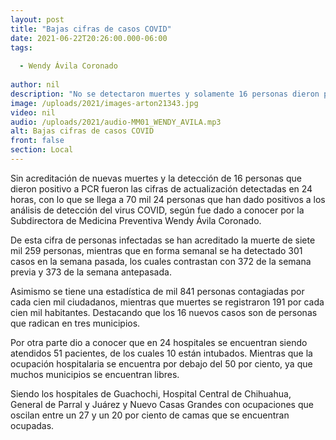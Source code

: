 ```yaml
---
layout: post
title: "Bajas cifras de casos COVID"
date: 2021-06-22T20:26:00.000-06:00
tags:
  
  - Wendy Ávila Coronado
  
author: nil
description: "No se detectaron muertes y solamente 16 personas dieron positivo a COVID."
image: /uploads/2021/images-arton21343.jpg
video: nil
audio: /uploads/2021/audio-MM01_WENDY_AVILA.mp3
alt: Bajas cifras de casos COVID
front: false
section: Local
---
```


Sin acreditación de nuevas muertes y la detección de 16 personas que dieron positivo a PCR fueron las cifras de actualización detectadas en 24 horas, con lo que se llega a 70 mil 24 personas que han dado positivos a los análisis de detección del virus COVID, según fue dado a conocer por la Subdirectora de Medicina Preventiva Wendy Ávila Coronado.

De esta cifra de personas infectadas se han acreditado la muerte de siete mil 259 personas, mientras que en forma semanal se ha detectado 301 casos en la semana pasada, los cuales contrastan con 372 de la semana previa y 373 de la semana antepasada.

Asimismo se tiene una estadística de mil 841 personas contagiadas por cada cien mil ciudadanos, mientras que muertes se registraron 191 por cada cien mil habitantes. Destacando que los 16 nuevos casos son de personas que radican en tres municipios.

Por otra parte dio a conocer que en 24 hospitales se encuentran siendo atendidos 51 pacientes, de los cuales 10 están intubados. Mientras que la ocupación hospitalaria se encuentra por debajo del 50 por ciento, ya que muchos municipios se encuentran libres.

Siendo los hospitales de Guachochi, Hospital Central de Chihuahua, General de Parral y Juárez y Nuevo Casas Grandes con ocupaciones que oscilan entre un 27 y un 20 por ciento de camas que se encuentran ocupadas.

